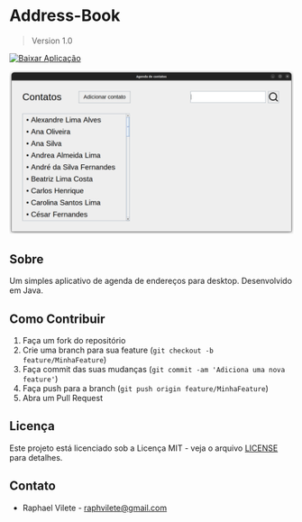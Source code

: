 # Address-Book

> Version 1.0

[![Baixar Aplicação][url-image]][url]

<p align="center">
    <img src="address.png" alt="Address App" width="600">
</p>

## Sobre

Um simples aplicativo de agenda de endereços para desktop. Desenvolvido em Java.

## Como Contribuir

1. Faça um fork do repositório
2. Crie uma branch para sua feature (`git checkout -b feature/MinhaFeature`)
3. Faça commit das suas mudanças (`git commit -am 'Adiciona uma nova feature'`)
4. Faça push para a branch (`git push origin feature/MinhaFeature`)
5. Abra um Pull Request

## Licença

Este projeto está licenciado sob a Licença MIT - veja o arquivo [LICENSE](LICENSE) para detalhes.

## Contato

- Raphael Vilete - [raphvilete@gmail.com](mailto:raphvilete@gmail.com)

<!-- Markdown link & img dfn's -->
[url]: https://github.com/raphss/Address-Book/raw/main/dist/agenda.exe
[url-image]: https://img.shields.io/badge/Baixar_Aplicação-gray

